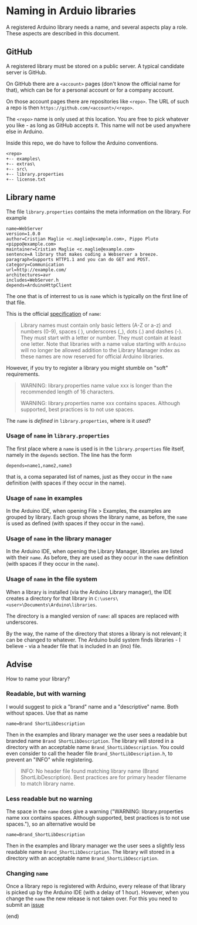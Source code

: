 # Naming in Arduio libraries

A registered Arduino library needs a name, and several aspects play a role.
These aspects are described in this document.


## GitHub

A registered library must be stored on a public server.
A typical candidate server is GitHub.

On GitHub there are a `<account>` pages (don't know the official name
for that), which can be for a personal account or for a company account.

On those account pages there are repositories like `<repo>`. The URL of 
such a repo is then `https://github.com/<account>/<repo>`.

The `<repo>` name is only used at this location.
You are free to pick whatever you like - as long as GitHub accepts it.
This name will not be used anywhere else in Arduino.

Inside this repo, we do have to follow the Arduino conventions.

```text
<repo>
+-- examples\
+-- extras\
+-- src\
+-- library.properties
+-- license.txt
```

## Library name

The file `library.properties` contains the meta information on the library. For example

```text
name=WebServer
version=1.0.0
author=Cristian Maglie <c.maglie@example.com>, Pippo Pluto <pippo@example.com>
maintainer=Cristian Maglie <c.maglie@example.com>
sentence=A library that makes coding a Webserver a breeze.
paragraph=Supports HTTP1.1 and you can do GET and POST.
category=Communication
url=http://example.com/
architectures=avr
includes=WebServer.h
depends=ArduinoHttpClient
```

The one that is of interrest to us is `name` which is typically
on the first line of that file.

This is the official [specification](https://arduino.github.io/arduino-cli/0.19/library-specification/) 
of `name`:

> Library names must contain only basic letters (A-Z or a-z) and numbers (0-9), spaces ( ), underscores (_), dots (.) and dashes (-). They must start with a letter or number. They must contain at least one letter. Note that libraries with a name value starting with `Arduino` will no longer be allowed addition to the Library Manager index as these names are now reserved for official Arduino libraries.

However, if you try to register a library you might stumble on "soft" requirements.

> WARNING: library.properties name value xxx is longer than the recommended length of 16 characters.
> 
> WARNING: library.properties name xxx contains spaces. Although supported, best practices is to not use  spaces.

The `name` is _defined_ in `library.properties`, where is it _used_?


### Usage of `name` in `library.properties`

The first place where a `name` is used is in the `library.properties` file itself,
namely in the `depends` section. The line has the form

```text
depends=name1,name2,name3
```

that is, a coma separated list of names, just as they occur in the `name` definition (with spaces if they occur in the name).


### Usage of `name` in examples

In the Arduino IDE, when opening File > Examples, the examples are grouped by library.
Each group shows the library name, as before, the `name` is used as defined (with spaces if they occur in the `name`).


### Usage of `name` in the library manager

In the Arduino IDE, when opening the Library Manager, libraries are listed with their `name`.
As before, they are used as they occur in the `name` definition (with spaces if they occur in the `name`).


### Usage of `name` in the file system

When a library is installed (via the Arduino Library manager), the IDE creates
a directory for that library in `C:\users\<user>\Documents\Arduino\libraries`.

The directory is a mangled version of `name`: all spaces are replaced with underscores.

By the way, the name of the directory that stores a library is not relevant; it can be changed to whatever.
The Arduino build system finds libraries - I believe - via a header file that is included in an (ino) file.


## Advise

How to name your library?

### Readable, but with warning

I would suggest to pick a "brand" name and a "descriptive" name.
Both without spaces.
Use that as name

```text
name=Brand ShortLibDescription
```

Then in the examples and library manager we the user sees a readable but branded name `Brand ShortLibDescription`.
The library will stored in a directory with an acceptable name `Brand_ShortLibDescription`.
You could even consider to call the header file `Brand_ShortLibDescription.h`, to prevent an "INFO" while
registering.

> INFO: No header file found matching library name (Brand ShortLibDescription). Best practices are for primary header filename to match library name.

### Less readable but no warning

The space in the `name` does give a warning ("WARNING: library.properties name xxx contains spaces. Although supported, best practices is to not use  spaces."),
so an alternative would be 

```text
name=Brand_ShortLibDescription
```

Then in the examples and library manager we the user sees a slightly less readable name `Brand_ShortLibDescription`.
The library will stored in a directory with an acceptable name `Brand_ShortLibDescription`.

### Changing `name`

Once a library repo is registered with Arduino, every release of that library is picked up by the Arduino IDE (with a delay of 1 hour).
However, when you change the `name` the new release is not taken over. For this you need to submit 
an [issue](https://github.com/arduino/library-registry/blob/main/FAQ.md#how-can-i-change-a-librarys-name)

(end)

